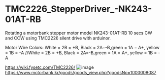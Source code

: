 # TMC2226_StepperDriver_-NK243-01AT-RB
Rotating a motorbank stepper motor model NK243-01AT-RB 10 secs CW and CCW using TMC2226 silent drive with arduinor.

Motor Wire Colors:
White = 2B = +B, Black = 2A=-B,green = 1A = A+, yellow = 1B = -A
//White = 2B = +B, Black = 2A=-B,green = 1A = A+, yellow = 1B = -A

https://wiki.fysetc.com/TMC2226/
![image](https://github.com/saidijongo/TMC2226_StepperDriver_-NK243-01AT-RB/assets/31678025/d1141697-2aab-47b4-ab77-0431ff107a19)
https://www.motorbank.kr/goods/goods_view.php?goodsNo=1000008087
